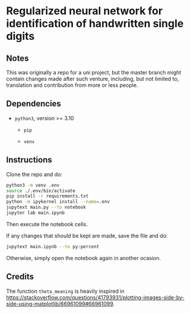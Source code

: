 # Regularized neural network for identification of handwritten single digits

## Notes

This was originally a repo for a uni project, but the master branch might contain changes made after such venture,
including, but not limited to, translation and contribution from more or less people.

## Dependencies

- `python3`, version >= 3.10

  - `pip`

  - `venv`

## Instructions

Clone the repo and do:

```sh
python3 -m venv .env
source ./.env/bin/activate
pip install -r requirements.txt
python -m ipykernel install --name=.env
jupytext main.py --to notebook
jupyter lab main.ipynb
```

Then execute the notebook cells.

If any changes that should be kept are made, save the file and do:

```sh
jupytext main.ipynb --to py:percent
```

Otherwise, simply open the notebook again in another ocasion.

## Credits

The function `theta_meaning` is heavily inspired in
https://stackoverflow.com/questions/41793931/plotting-images-side-by-side-using-matplotlib/66961099#66961099.

